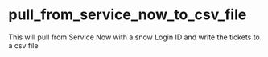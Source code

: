 # pull_from_service_now_to_csv_file
This will pull from Service Now with a snow Login ID and write the tickets to a csv file
